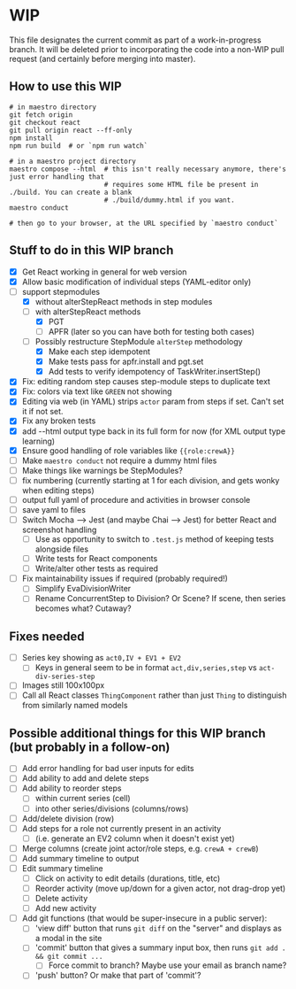 WIP
===

This file designates the current commit as part of a work-in-progress branch. It will be deleted
prior to incorporating the code into a non-WIP pull request (and certainly before merging into
master).

How to use this WIP
-------------------

```
# in maestro directory
git fetch origin
git checkout react
git pull origin react --ff-only
npm install
npm run build  # or `npm run watch`

# in a maestro project directory
maestro compose --html  # this isn't really necessary anymore, there's just error handling that
                        # requires some HTML file be present in ./build. You can create a blank
                        # ./build/dummy.html if you want.
maestro conduct

# then go to your browser, at the URL specified by `maestro conduct`
```

Stuff to do in this WIP branch
------------------------------

- [x] Get React working in general for web version
- [x] Allow basic modification of individual steps (YAML-editor only)
- [ ] support stepmodules
  - [x] without alterStepReact methods in step modules
  - [ ] with alterStepReact methods
    - [x] PGT
    - [ ] APFR (later so you can have both for testing both cases)
  - [ ] Possibly restructure StepModule `alterStep` methodology
    - [x] Make each step idempotent
    - [x] Make tests pass for apfr.install and pgt.set
    - [x] Add tests to verify idempotency of TaskWriter.insertStep()
- [x] Fix: editing random step causes step-module steps to duplicate text
- [x] Fix: colors via text like `GREEN` not showing
- [x] Editing via web (in YAML) strips `actor` param from steps if set. Can't set it if not set.
- [x] Fix any broken tests
- [x] add --html output type back in its full form for now (for XML output type learning)
- [x] Ensure good handling of role variables like `{{role:crewA}}`
- [ ] Make `maestro conduct` not require a dummy html files
- [ ] Make things like warnings be StepModules?
- [ ] fix numbering (currently starting at 1 for each division, and gets wonky when editing steps)
- [ ] output full yaml of procedure and activities in browser console
- [ ] save yaml to files
- [ ] Switch Mocha --> Jest (and maybe Chai --> Jest) for better React and screenshot handling
  - [ ] Use as opportunity to switch to `.test.js` method of keeping tests alongside files
  - [ ] Write tests for React components
  - [ ] Write/alter other tests as required
- [ ] Fix maintainability issues if required (probably required!)
  - [ ] Simplify EvaDivisionWriter
  - [ ] Rename ConcurrentStep to Division? Or Scene? If scene, then series becomes what? Cutaway?

Fixes needed
------------

- [ ] Series key showing as `act0,IV + EV1 + EV2`
  - [ ] Keys in general seem to be in format `act,div,series,step` vs `act-div-series-step`
- [ ] Images still 100x100px
- [ ] Call all React classes `ThingComponent` rather than just `Thing` to distinguish from similarly named models

Possible additional things for this WIP branch (but probably in a follow-on)
----------------------------------------------------------------------------

- [ ] Add error handling for bad user inputs for edits
- [ ] Add ability to add and delete steps
- [ ] Add ability to reorder steps
  - [ ] within current series (cell)
  - [ ] into other series/divisions (columns/rows)
- [ ] Add/delete division (row)
- [ ] Add steps for a role not currently present in an activity
  - [ ] (i.e. generate an EV2 column when it doesn't exist yet)
- [ ] Merge columns (create joint actor/role steps, e.g. `crewA + crewB`)
- [ ] Add summary timeline to output
- [ ] Edit summary timeline
  - [ ] Click on activity to edit details (durations, title, etc)
  - [ ] Reorder activity (move up/down for a given actor, not drag-drop yet)
  - [ ] Delete activity
  - [ ] Add new activity
- [ ] Add git functions (that would be super-insecure in a public server):
  - [ ] 'view diff' button that runs `git diff` on the "server" and displays as a modal in the site
  - [ ] 'commit' button that gives a summary input box, then runs `git add . && git commit ...`
    - [ ] Force commit to branch? Maybe use your email as branch name?
  - [ ] 'push' button? Or make that part of 'commit'?
